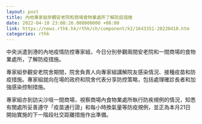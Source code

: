 ```yaml
---
layout: post
title: 內地專家組參觀安老院和商場食物業處所了解防疫措施
date: 2022-04-10 23:08:26.000000000 +08:00
link: https://news.rthk.hk/rthk/ch/component/k2/1643351-20220410.htm
categories: rthk
---
```


中央派遣到港的內地疫情防控專家組，今日分別參觀兩間安老院和一間商場的食物業處所，了解防疫措施。

專家組參觀安老院舍期間，院舍負責人向專家組講解院友感染情況、接種疫苗和防疫措施。專家組就向在場的政府和院舍代表分享防控策略，包括處理確診長者和加強感染控制措施。

專家組亦到訪尖沙咀一間商場，視察商場內食物業處所執行防疾規例的情況，知悉有關處所妥善遵守「疫苗通行證」和每小時換氣量等防疫規例，並正為本月21日開始實施的下一階段社交距離措施作出準備。
